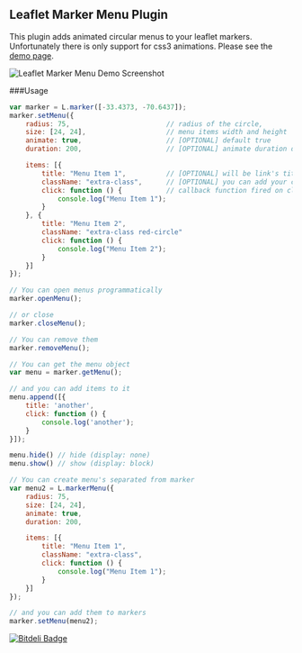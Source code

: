 ## Leaflet Marker Menu Plugin

This plugin adds animated circular menus to your leaflet markers. Unfortunately there is only support for css3 animations.
Please see the <a href="http://umurgdk.github.io/leaflet-marker-menu/demo/index.html" target="_blank">demo page</a>.

![Leaflet Marker Menu Demo Screenshot](https://raw.github.com/umurgdk/leaflet-marker-menu/master/demo/ss.png)

###Usage

```js
var marker = L.marker([-33.4373, -70.6437]);
marker.setMenu({
    radius: 75,                        // radius of the circle,
    size: [24, 24],                    // menu items width and height
    animate: true,                     // [OPTIONAL] default true
    duration: 200,                     // [OPTIONAL] animate duration defaults 200ms

    items: [{
        title: "Menu Item 1",          // [OPTIONAL] will be link's title attribute
        className: "extra-class",      // [OPTIONAL] you can add your css classes
        click: function () {           // callback function fired on click. this points to item
            console.log("Menu Item 1");
        }
    }, {
        title: "Menu Item 2",
        className: "extra-class red-circle"
        click: function () {
            console.log("Menu Item 2");
        }
    }]
});

// You can open menus programmatically
marker.openMenu();

// or close
marker.closeMenu();

// You can remove them
marker.removeMenu();

// You can get the menu object
var menu = marker.getMenu();

// and you can add items to it
menu.append([{
    title: 'another',
    click: function () {
        console.log('another');
    }
}]);

menu.hide() // hide (display: none)
menu.show() // show (display: block)

// You can create menu's separated from marker
var menu2 = L.markerMenu({
    radius: 75,                        
    size: [24, 24],                    
    animate: true,                     
    duration: 200,                     

    items: [{
        title: "Menu Item 1",          
        className: "extra-class",      
        click: function () {           
            console.log("Menu Item 1");
        }
    }]
});

// and you can add them to markers
marker.setMenu(menu2);
```


[![Bitdeli Badge](https://d2weczhvl823v0.cloudfront.net/umurgdk/leaflet-marker-menu/trend.png)](https://bitdeli.com/free "Bitdeli Badge")

